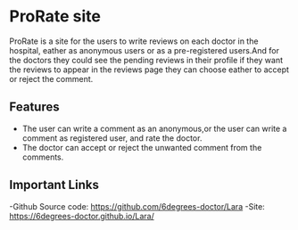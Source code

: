 # ProRate site
ProRate is a site for the users to write reviews on each doctor in the hospital, eather as anonymous users or as a pre-registered users.And for the doctors they could see the pending reviews in their profile if they want the reviews to appear in the reviews page they can choose eather to accept or reject the comment.


## Features
- The user can write a comment as an anonymous,or the user can write a comment as registered user, and rate the doctor.
- The doctor can accept or reject the unwanted comment from the comments.

## Important Links
-Github Source code:
https://github.com/6degrees-doctor/Lara
-Site:
https://6degrees-doctor.github.io/Lara/
